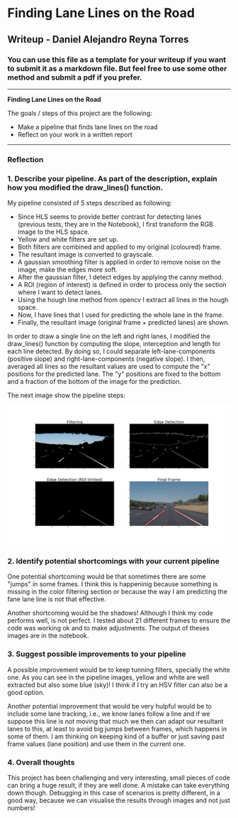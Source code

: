 # **Finding Lane Lines on the Road** 

## Writeup - Daniel Alejandro Reyna Torres

### You can use this file as a template for your writeup if you want to submit it as a markdown file. But feel free to use some other method and submit a pdf if you prefer.

---

**Finding Lane Lines on the Road**

The goals / steps of this project are the following:
* Make a pipeline that finds lane lines on the road
* Reflect on your work in a written report


[//]: # (Image References)

[image1]: ./test_images_output/solidWhiteCurve_lanes.png "Pipeline"

---

### Reflection

### 1. Describe your pipeline. As part of the description, explain how you modified the draw_lines() function.

My pipeline consisted of 5 steps described as following:

- Since HLS seems to provide better contrast for detecting lanes (previous tests, they are in the Notebook), I first transform the RGB image to the HLS space.
- Yellow and white filters are set up.
- Both filters are combined and applied to my original (coloured) frame.
- The resultant image is converted to grayscale.
- A gaussian smoothing filter is applied in order to remove noise on the image, make the edges more soft.
- After the gaussian filter, I detect edges by applying the canny method.
- A ROI (region of interest) is defined in order to process only the section where I want to detect lanes. 
- Using the hough line method from opencv I extract all lines in the hough space.
- Now, I have lines that I used for predicting the whole lane in the frame.
- Finally, the resultant image (original frame + predicted lanes) are shown.

In order to draw a single line on the left and right lanes, I modified the draw_lines() function by computing the slope, interception and length for each line detected. By doing so, I could separate left-lane-components (positive slope) and right-lane-components (negative slope). I then, averaged all lines so the resultant values are used to compute the "x" positions for the predicted lane. The "y" positions are fixed to the bottom and a fraction of the bottom of the image for the prediction.

The next image show the pipeline steps:

![alt text][image1]


### 2. Identify potential shortcomings with your current pipeline


One potential shortcoming would be that sometimes there are some "jumps" in some frames. I think this is happeninig because something is missing in the color filtering section or because the way I am predicting the fane lane line is not that effective.

Another shortcoming would be the shadows! Although I think my code performs well, is not perfect. I tested about 21 different frames to ensure the code was working ok and to make adjustments. The output of theses images are in the notebook.


### 3. Suggest possible improvements to your pipeline

A possible improvement would be to keep tunning filters, specially the white one. As you can see in the pipeline images, yellow and white are well extracted but also some blue (sky)! I think if I try an HSV filter can also be a good option.

Another potential improvement that would be very hulpful would be to include some lane tracking, i.e., we know lanes follow a line and if we suppose this line is not moving that much we then can adapt our resultant lanes to this, at least to avoid big jumps between frames, which happens in some of them. I am thinking on keeping kind of a buffer or just saving past frame values (lane position) and use them in the current one. 

### 4. Overall thoughts

This project has been challenging and very interesting, small pieces of code can bring a huge result, if they are well done. A mistake can take everything down though. Debugging in this case of scenarios is pretty different, in a good way, because we can visualise the results through images and not just numbers!



